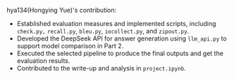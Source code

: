 hya134(Hongying Yue)'s contribution:

- Established evaluation measures and implemented scripts, including `check.py,` `recall.py`, `bleu.py`, `iocollect.py`, and `zipout.py`.
- Developed the DeepSeek API for answer generation using `llm_api.py` to support model comparison in Part 2.
- Executed the selected pipeline to produce the final outputs and get the evaluation results.
- Contributed to the write-up and analysis in `project.ipynb`.